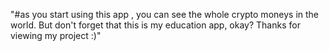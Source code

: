 "#as you start using this app , you can see the whole crypto moneys in the world. But don't forget that this is my education app, okay? Thanks for viewing my project :)" 
